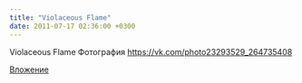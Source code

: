 ```yaml
---
title: "Violaceous Flame"
date: 2011-07-17 02:36:00 +0300
---
```


Violaceous Flame
Фотография
https://vk.com/photo23293529_264735408

[Вложение](https://vk.com/photo23293529_264735408)
